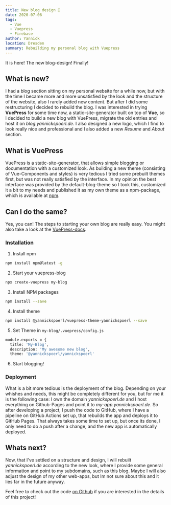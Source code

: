 ```yaml
---
title: New blog design 📔
date: 2020-07-06
tags: 
  - Vue
  - Vuepress
  - Firebase
author: Yannick
location: Dresden
summary: Rebuilding my personal blog with Vuepress
---
```


It is here! The new blog-design! Finally!

## What is new?

I had a blog section sitting on my personal website for a while now, but with the time I became more and more unsatisfied by the look and the structure of the website, also I rarely added new content. But after I did some restructuring I decided to rebuild the blog. I was interested in trying **VuePress** for some time now, a static-site-generator built on top of **Vue**, so I decided to build a new blog with VuePress, migrate the old entries and host it on *blog.yannickspoerl.de*. I also designed a new logo, which I find to look really nice and professional and I also added a new *Resume* and *About* section.

## What is VuePress

VuePress is a static-site-generator, that allows simple blogging or documentation with a customized look. As building a new theme (consisting of Vue-Components and styles) is very tedious I tried some prebuilt themes first, but was not really satisfied by the interface. In my opinion the best interface was provided by the default-blog-theme so I took this, customized it a bit to my needs and published it as my own theme as a npm-package, which is available at [npm](https://www.npmjs.com/package/@yannickspoerl/vuepress-theme-yannickspoerl).

## Can I do the same?

Yes, you can! The steps to starting your own blog are really easy. You might also take a look at the [VuePress-docs](https://vuepress.vuejs.org/).

### Installation


1. Install npm
```sh
npm install npm@latest -g
```
2. Start your vuepress-blog
```sh
npx create-vuepress my-blog
```
3. Install NPM packages
```sh
npm install --save
```
4. Install theme
```sh
npm install @yannickspoerl/vuepress-theme-yannickspoerl --save
```
5. Set Theme in ``my-blog/.vuepress/config.js``
```sh
module.exports = {
  title: 'My-Blog',
  description: 'My awesome new blog',
  theme: '@yannickspoerl/yannickspoerl'
```
6. Start blogging!

### Deployment

What is a bit more tedious is the deployment of the blog. Depending on your whishes and needs, this might be completely different for you, but for me it is the following case: I own the domain *yannickspoerl.de* and I host everything on Github-Pages and point it to *my-app.yannickspoerl.de*. So after developing a project, I push the code to GitHub, where I have a pipeline on GitHub Actions set up, that rebuilds the app and deploys it to GitHub Pages. That always takes some time to set up, but once its done, I only need to do a push after a change, and the new app is automatically deployed.

## Whats next?

Now, that I've settled on a structure and design, I will rebuilt *yannickspoerl.de* according to the new look, where I provide some general information and point to my subdomains, such as this blog. Maybe I will also adjust the design of my other web-apps, but Im not sure about this and it lies far in the future anyway.

Feel free to check out the code [on Github](https://github.com/YannickSpoerl/blog) if you are interested in the details of this project!